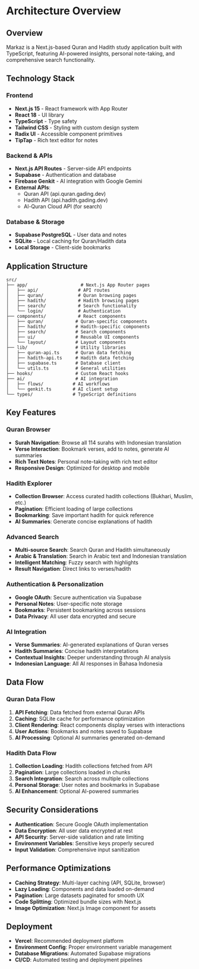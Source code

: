 # Architecture Overview

## Overview

Markaz is a Next.js-based Quran and Hadith study application built with TypeScript, featuring AI-powered insights, personal note-taking, and comprehensive search functionality.

## Technology Stack

### Frontend
- **Next.js 15** - React framework with App Router
- **React 18** - UI library
- **TypeScript** - Type safety
- **Tailwind CSS** - Styling with custom design system
- **Radix UI** - Accessible component primitives
- **TipTap** - Rich text editor for notes

### Backend & APIs
- **Next.js API Routes** - Server-side API endpoints
- **Supabase** - Authentication and database
- **Firebase Genkit** - AI integration with Google Gemini
- **External APIs**:
  - Quran API (api.quran.gading.dev)
  - Hadith API (api.hadith.gading.dev)
  - Al-Quran Cloud API (for search)

### Database & Storage
- **Supabase PostgreSQL** - User data and notes
- **SQLite** - Local caching for Quran/Hadith data
- **Local Storage** - Client-side bookmarks

## Application Structure

```
src/
├── app/                    # Next.js App Router pages
│   ├── api/               # API routes
│   ├── quran/             # Quran browsing pages
│   ├── hadith/            # Hadith browsing pages
│   ├── search/            # Search functionality
│   └── login/             # Authentication
├── components/            # React components
│   ├── quran/            # Quran-specific components
│   ├── hadith/           # Hadith-specific components
│   ├── search/           # Search components
│   ├── ui/               # Reusable UI components
│   └── layout/           # Layout components
├── lib/                  # Utility libraries
│   ├── quran-api.ts      # Quran data fetching
│   ├── hadith-api.ts     # Hadith data fetching
│   ├── supabase.ts       # Database client
│   └── utils.ts          # General utilities
├── hooks/                # Custom React hooks
├── ai/                   # AI integration
│   ├── flows/           # AI workflows
│   └── genkit.ts        # AI client setup
└── types/               # TypeScript definitions
```

## Key Features

### Quran Browser
- **Surah Navigation**: Browse all 114 surahs with Indonesian translation
- **Verse Interaction**: Bookmark verses, add to notes, generate AI summaries
- **Rich Text Notes**: Personal note-taking with rich text editor
- **Responsive Design**: Optimized for desktop and mobile

### Hadith Explorer
- **Collection Browser**: Access curated hadith collections (Bukhari, Muslim, etc.)
- **Pagination**: Efficient loading of large collections
- **Bookmarking**: Save important hadith for quick reference
- **AI Summaries**: Generate concise explanations of hadith

### Advanced Search
- **Multi-source Search**: Search Quran and Hadith simultaneously
- **Arabic & Translation**: Search in Arabic text and Indonesian translation
- **Intelligent Matching**: Fuzzy search with highlights
- **Result Navigation**: Direct links to verses/hadith

### Authentication & Personalization
- **Google OAuth**: Secure authentication via Supabase
- **Personal Notes**: User-specific note storage
- **Bookmarks**: Persistent bookmarking across sessions
- **Data Privacy**: All user data encrypted and secure

### AI Integration
- **Verse Summaries**: AI-generated explanations of Quran verses
- **Hadith Summaries**: Concise hadith interpretations
- **Contextual Insights**: Deeper understanding through AI analysis
- **Indonesian Language**: All AI responses in Bahasa Indonesia

## Data Flow

### Quran Data Flow
1. **API Fetching**: Data fetched from external Quran APIs
2. **Caching**: SQLite cache for performance optimization
3. **Client Rendering**: React components display verses with interactions
4. **User Actions**: Bookmarks and notes saved to Supabase
5. **AI Processing**: Optional AI summaries generated on-demand

### Hadith Data Flow
1. **Collection Loading**: Hadith collections fetched from API
2. **Pagination**: Large collections loaded in chunks
3. **Search Integration**: Search across multiple collections
4. **Personal Storage**: User notes and bookmarks in Supabase
5. **AI Enhancement**: Optional AI-powered summaries

## Security Considerations

- **Authentication**: Secure Google OAuth implementation
- **Data Encryption**: All user data encrypted at rest
- **API Security**: Server-side validation and rate limiting
- **Environment Variables**: Sensitive keys properly secured
- **Input Validation**: Comprehensive input sanitization

## Performance Optimizations

- **Caching Strategy**: Multi-layer caching (API, SQLite, browser)
- **Lazy Loading**: Components and data loaded on-demand
- **Pagination**: Large datasets paginated for smooth UX
- **Code Splitting**: Optimized bundle sizes with Next.js
- **Image Optimization**: Next.js Image component for assets

## Deployment

- **Vercel**: Recommended deployment platform
- **Environment Config**: Proper environment variable management
- **Database Migrations**: Automated Supabase migrations
- **CI/CD**: Automated testing and deployment pipelines